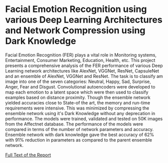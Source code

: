 # Facial Emotion Recognition using various Deep Learning Architectures and Network Compression using Dark Knowledge
Facial Emotion Recognition (FER) plays a vital role in Monitoring systems, Entertainment, Consumer Marketing, Education, Health, etc. This project presents a comprehensive analysis of the FER performance of various Deep Learning network architectures like AlexNet, VGGNet, ResNet, CapsuleNet and an ensemble of AlexNet, VGGNet and ResNet. The task is to classify am image into one of the seven categories: Neutral, Happy, Sad, Surprise, Anger, Fear and Disgust. Convolutional autoencoders were developed to map each emotion to a latent space which were then used to classify examples based on distance proximity. Though the ensemble network yielded accuracies close to State-of the art, the memory and run-time requirements were intensive. This was minimized by compressing the ensemble network using it's Dark Knowledge without any deprecation in performance. The models were trained, validated and tested on 50K images from the Affectnet database. The performance of the models were compared in terms of the number of network parameters and accuracy. Ensemble network with dark knowledge gave the best accuracy of 62% with 91% reduction in parameters as compared to the parent ensemble network.

[Full Text of the Report](https://github.com/Karthikeya254/FacialEmotionRecognition/blob/master/paper.pdf)
